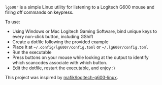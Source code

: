 `lg600r` is a simple Linux utility for listening to a Logitech G600 mouse and firing off commands on keypress.

To use:
- Using Windows or Mac Logitech Gaming Software, bind unique keys to every non-click button, including GShift
- Create a dotfile following the provided example
- Place it at `~/.config/lg600r/config.toml` or `~/.lg600r/config.toml`
- Run the executable
- Press buttons on your mouse while looking at the output to identify which scancodes associate with which button.
- Edit the dotfile, restart the executable, and enjoy :)


This project was inspired by [mafik/logitech-g600-linux](https://github.com/mafik/logitech-g600-linux).
